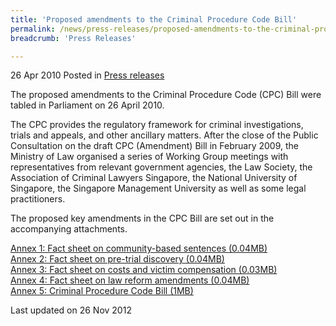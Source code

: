 ```yaml
---
title: 'Proposed amendments to the Criminal Procedure Code Bill'
permalink: /news/press-releases/proposed-amendments-to-the-criminal-procedure-code-bill
breadcrumb: 'Press Releases'

---
```




26 Apr 2010 Posted in [Press releases](/news/press-releases)


The proposed amendments to the Criminal Procedure Code (CPC) Bill were tabled in Parliament on 26 April 2010.

The CPC provides the regulatory framework for criminal investigations, trials and appeals, and other ancillary matters. After the close of the Public Consultation on the draft CPC (Amendment) Bill in February 2009, the Ministry of Law organised a series of Working Group meetings with representatives from relevant government agencies, the Law Society, the Association of Criminal Lawyers Singapore, the National University of Singapore, the Singapore Management University as well as some legal practitioners.

The proposed key amendments in the CPC Bill are set out in the accompanying attachments.

[Annex 1: Fact sheet on community-based sentences (0.04MB)](/files/news/press-releases/2010/04/linkclickbfc2.pdf)  
[Annex 2: Fact sheet on pre-trial discovery (0.04MB)](/files/news/press-releases/2010/04/linkclick43f3.pdf)  
[Annex 3: Fact sheet on costs and victim compensation (0.03MB)](/files/news/press-releases/2010/04/linkclick5f80.pdf)  
[Annex 4: Fact sheet on law reform amendments (0.04MB)](/files/news/press-releases/2010/04/linkclick3e77.pdf)  
[Annex 5: Criminal Procedure Code Bill (1MB)](/files/news/press-releases/2010/04/linkclick5cdb.pdf)  

<p class="right-side-updated">Last updated on 26 Nov 2012
</p>
